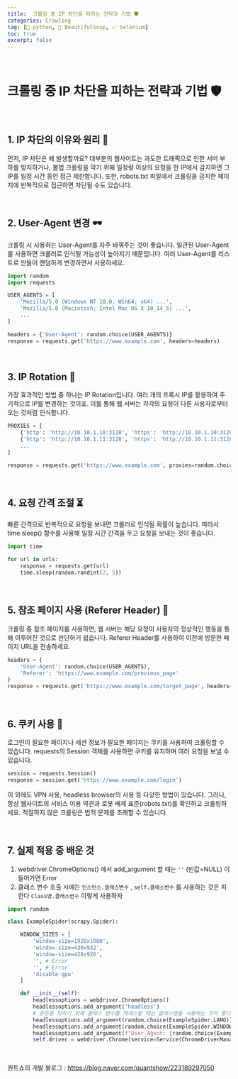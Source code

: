 ```yaml
---
title:  크롤링 중 IP 차단을 피하는 전략과 기법 🛡️
categories: Crawling
tag: [🌵 python, 🍜 BeautifulSoup, ✅ Selenium]
toc: true
excerpt: false
---
```

​
# 크롤링 중 IP 차단을 피하는 전략과 기법 🛡️
​
## 1. IP 차단의 이유와 원리 🚫

먼저, IP 차단은 왜 발생할까요? 대부분의 웹사이트는 과도한 트래픽으로 인한 서버 부하를 방지하거나, 불법 크롤링을 막기 위해 일정량 이상의 요청을 한 IP에서 감지하면 그 IP를 일정 시간 동안 접근 제한합니다. 또한, robots.txt 파일에서 크롤링을 금지한 페이지에 반복적으로 접근하면 차단될 수도 있습니다.

​

## 2. User-Agent 변경 🕶️

크롤링 시 사용하는 User-Agent를 자주 바꿔주는 것이 좋습니다. 일관된 User-Agent를 사용하면 크롤러로 인식될 가능성이 높아지기 때문입니다. 여러 User-Agent를 리스트로 만들어 랜덤하게 변경하면서 사용하세요.

```python
import random
import requests

USER_AGENTS = [
    'Mozilla/5.0 (Windows NT 10.0; Win64; x64) ...',
    'Mozilla/5.0 (Macintosh; Intel Mac OS X 10_14_5) ...',
    ...
]

headers = {'User-Agent': random.choice(USER_AGENTS)}
response = requests.get('https://www.example.com', headers=headers)
```
​​
## 3. IP Rotation 🔄

가장 효과적인 방법 중 하나는 IP Rotation입니다. 여러 개의 프록시 IP를 활용하여 주기적으로 IP를 변경하는 것이죠. 이를 통해 웹 서버는 각각의 요청이 다른 사용자로부터 오는 것처럼 인식합니다.

```python
PROXIES = [
    {'http': 'http://10.10.1.10:3128', 'https': 'http://10.10.1.10:3128'},
    {'http': 'http://10.10.1.11:3128', 'https': 'http://10.10.1.11:3128'},
    ...
]

response = requests.get('https://www.example.com', proxies=random.choice(PROXIES))
```
​
## 4. 요청 간격 조절 ⏳

빠른 간격으로 반복적으로 요청을 보내면 크롤러로 인식될 확률이 높습니다. 따라서 time.sleep() 함수를 사용해 일정 시간 간격을 두고 요청을 보내는 것이 좋습니다.
```python
import time

for url in urls:
    response = requests.get(url)
    time.sleep(random.randint(2, 5))
```
​
## 5. 참조 페이지 사용 (Referer Header) 📄

크롤링 중 참조 페이지를 사용하면, 웹 서버는 해당 요청이 사용자의 정상적인 행동을 통해 이루어진 것으로 판단하기 쉽습니다. Referer Header를 사용하여 이전에 방문한 페이지 URL을 전송하세요.

```python
headers = {
    'User-Agent': random.choice(USER_AGENTS),
    'Referer': 'https://www.example.com/previous_page'
}
response = requests.get('https://www.example.com/target_page', headers=headers)
```
​
## 6. 쿠키 사용 🍪

로그인이 필요한 페이지나 세션 정보가 필요한 페이지는 쿠키를 사용하여 크롤링할 수 있습니다. requests의 Session 객체를 사용하면 쿠키를 유지하며 여러 요청을 보낼 수 있습니다.

```python
session = requests.Session()
response = session.get('https://www.example.com/login')
```

이 외에도 VPN 사용, headless browser의 사용 등 다양한 방법이 있습니다. 그러나, 항상 웹사이트의 서비스 이용 약관과 로봇 배제 표준(robots.txt)를 확인하고 크롤링하세요. 적절하지 않은 크롤링은 법적 문제를 초래할 수 있습니다.

​
## 7. 실제 적용 중 배운 것

1. webdriver.ChromeOptions() 에서 add_argument 할 때는 `''` (빈값=NULL) 이 들어가면 Error
2. 클래스 변수 호출 시에는 `인스턴스.클래스변수` , `self.클래스변수` 를 사용하는 것은 피한다 `Class명.클래스변수` 이렇게 사용하자

```python
import random

class ExampleSpider(scrapy.Spider):

    WINDOW_SIZES = [
        'window-size=1920x1080',
        'window-size=430x932',
        'window-size=428x926',
        '', # Error
        '', # Error
        'disable-gpu'
    ]

    def __init__(self):
        headlessoptions = webdriver.ChromeOptions()
        headlessoptions.add_argument('headless')
        # 혼돈을 피하기 위해 클래스 변수를 엑세스할 때는 클래스명을 사용하는 것이 좋다. 
        headlessoptions.add_argument(random.choice(ExampleSpider.LANG))
        headlessoptions.add_argument(random.choice(ExampleSpider.WINDOW_SIZES)) # NULL Error 가능성
        headlessoptions.add_argument(f"User-Agent: {random.choice(ExampleSpider.USER_AGENTS)}")
        self.driver = webdriver.Chrome(service=Service(ChromeDriverManager().install()), options=headlessoptions)
```

​

퀀트쇼의 개발 블로그 : <https://blog.naver.com/quantshow/223189297050>